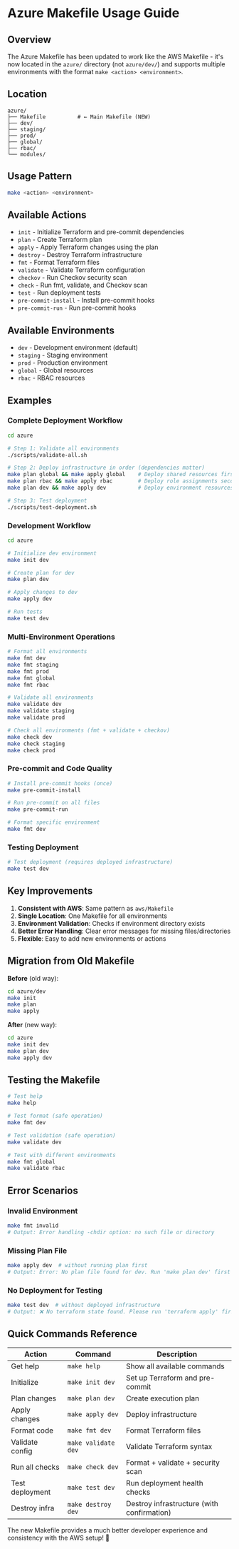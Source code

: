 # Azure Makefile Usage Guide

## Overview

The Azure Makefile has been updated to work like the AWS Makefile - it's now located in the `azure/` directory (not `azure/dev/`) and supports multiple environments with the format `make <action> <environment>`.

## Location

```
azure/
├── Makefile          # ← Main Makefile (NEW)
├── dev/
├── staging/
├── prod/
├── global/
├── rbac/
└── modules/
```

## Usage Pattern

```bash
make <action> <environment>
```

## Available Actions

- `init` - Initialize Terraform and pre-commit dependencies
- `plan` - Create Terraform plan
- `apply` - Apply Terraform changes using the plan
- `destroy` - Destroy Terraform infrastructure
- `fmt` - Format Terraform files
- `validate` - Validate Terraform configuration
- `checkov` - Run Checkov security scan
- `check` - Run fmt, validate, and Checkov scan
- `test` - Run deployment tests
- `pre-commit-install` - Install pre-commit hooks
- `pre-commit-run` - Run pre-commit hooks

## Available Environments

- `dev` - Development environment (default)
- `staging` - Staging environment
- `prod` - Production environment
- `global` - Global resources
- `rbac` - RBAC resources

## Examples

### Complete Deployment Workflow
```bash
cd azure

# Step 1: Validate all environments
./scripts/validate-all.sh

# Step 2: Deploy infrastructure in order (dependencies matter)
make plan global && make apply global    # Deploy shared resources first
make plan rbac && make apply rbac        # Deploy role assignments second
make plan dev && make apply dev          # Deploy environment resources last

# Step 3: Test deployment
./scripts/test-deployment.sh
```

### Development Workflow
```bash
cd azure

# Initialize dev environment
make init dev

# Create plan for dev
make plan dev

# Apply changes to dev
make apply dev

# Run tests
make test dev
```

### Multi-Environment Operations
```bash
# Format all environments
make fmt dev
make fmt staging
make fmt prod
make fmt global
make fmt rbac

# Validate all environments
make validate dev
make validate staging
make validate prod

# Check all environments (fmt + validate + checkov)
make check dev
make check staging
make check prod
```

### Pre-commit and Code Quality
```bash
# Install pre-commit hooks (once)
make pre-commit-install

# Run pre-commit on all files
make pre-commit-run

# Format specific environment
make fmt dev
```

### Testing Deployment
```bash
# Test deployment (requires deployed infrastructure)
make test dev
```

## Key Improvements

1. **Consistent with AWS**: Same pattern as `aws/Makefile`
2. **Single Location**: One Makefile for all environments
3. **Environment Validation**: Checks if environment directory exists
4. **Better Error Handling**: Clear error messages for missing files/directories
5. **Flexible**: Easy to add new environments or actions

## Migration from Old Makefile

**Before** (old way):
```bash
cd azure/dev
make init
make plan
make apply
```

**After** (new way):
```bash
cd azure
make init dev
make plan dev
make apply dev
```

## Testing the Makefile

```bash
# Test help
make help

# Test format (safe operation)
make fmt dev

# Test validation (safe operation)
make validate dev

# Test with different environments
make fmt global
make validate rbac
```

## Error Scenarios

### Invalid Environment
```bash
make fmt invalid
# Output: Error handling -chdir option: no such file or directory
```

### Missing Plan File
```bash
make apply dev  # without running plan first
# Output: Error: No plan file found for dev. Run 'make plan dev' first
```

### No Deployment for Testing
```bash
make test dev  # without deployed infrastructure
# Output: ❌ No terraform state found. Please run 'terraform apply' first.
```

## Quick Commands Reference

| Action | Command | Description |
|--------|---------|-------------|
| Get help | `make help` | Show all available commands |
| Initialize | `make init dev` | Set up Terraform and pre-commit |
| Plan changes | `make plan dev` | Create execution plan |
| Apply changes | `make apply dev` | Deploy infrastructure |
| Format code | `make fmt dev` | Format Terraform files |
| Validate config | `make validate dev` | Validate Terraform syntax |
| Run all checks | `make check dev` | Format + validate + security scan |
| Test deployment | `make test dev` | Run deployment health checks |
| Destroy infra | `make destroy dev` | Destroy infrastructure (with confirmation) |

The new Makefile provides a much better developer experience and consistency with the AWS setup! 🎉
